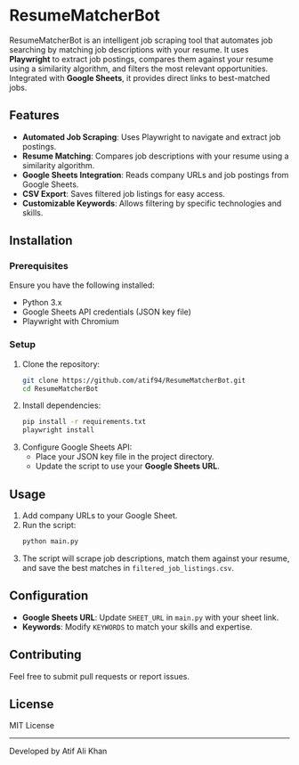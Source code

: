 # ResumeMatcherBot

ResumeMatcherBot is an intelligent job scraping tool that automates job searching by matching job descriptions with your resume. It uses **Playwright** to extract job postings, compares them against your resume using a similarity algorithm, and filters the most relevant opportunities. Integrated with **Google Sheets**, it provides direct links to best-matched jobs.

## Features
- **Automated Job Scraping**: Uses Playwright to navigate and extract job postings.
- **Resume Matching**: Compares job descriptions with your resume using a similarity algorithm.
- **Google Sheets Integration**: Reads company URLs and job postings from Google Sheets.
- **CSV Export**: Saves filtered job listings for easy access.
- **Customizable Keywords**: Allows filtering by specific technologies and skills.

## Installation

### Prerequisites
Ensure you have the following installed:
- Python 3.x
- Google Sheets API credentials (JSON key file)
- Playwright with Chromium

### Setup
1. Clone the repository:
   ```sh
   git clone https://github.com/atif94/ResumeMatcherBot.git
   cd ResumeMatcherBot
   ```
2. Install dependencies:
   ```sh
   pip install -r requirements.txt
   playwright install
   ```
3. Configure Google Sheets API:
   - Place your JSON key file in the project directory.
   - Update the script to use your **Google Sheets URL**.

## Usage
1. Add company URLs to your Google Sheet.
2. Run the script:
   ```sh
   python main.py
   ```
3. The script will scrape job descriptions, match them against your resume, and save the best matches in `filtered_job_listings.csv`.

## Configuration
- **Google Sheets URL**: Update `SHEET_URL` in `main.py` with your sheet link.
- **Keywords**: Modify `KEYWORDS` to match your skills and expertise.

## Contributing
Feel free to submit pull requests or report issues.

## License
MIT License

---
Developed by Atif Ali Khan

